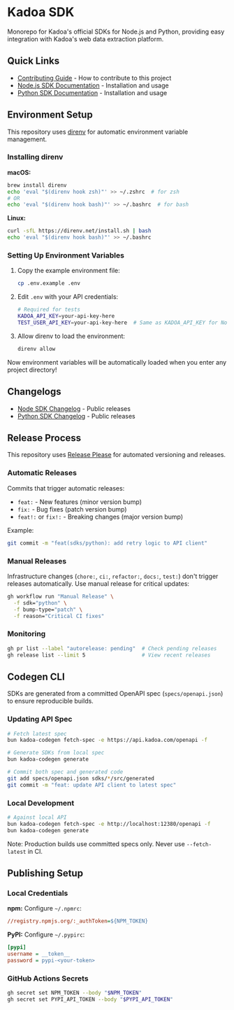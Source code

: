 # Kadoa SDK

Monorepo for Kadoa's official SDKs for Node.js and Python, providing easy integration with Kadoa's web data extraction platform.

## Quick Links

- [Contributing Guide](./CONTRIBUTING.md) - How to contribute to this project
- [Node.js SDK Documentation](./sdks/node/README.md) - Installation and usage
- [Python SDK Documentation](./sdks/python/README.md) - Installation and usage

## Environment Setup

This repository uses [direnv](https://direnv.net/) for automatic environment variable management.

### Installing direnv

**macOS:**
```bash
brew install direnv
echo 'eval "$(direnv hook zsh)"' >> ~/.zshrc  # for zsh
# OR
echo 'eval "$(direnv hook bash)"' >> ~/.bashrc  # for bash
```

**Linux:**
```bash
curl -sfL https://direnv.net/install.sh | bash
echo 'eval "$(direnv hook bash)"' >> ~/.bashrc
```

### Setting Up Environment Variables

1. Copy the example environment file:
   ```bash
   cp .env.example .env
   ```

2. Edit `.env` with your API credentials:
   ```bash
   # Required for tests
   KADOA_API_KEY=your-api-key-here
   TEST_USER_API_KEY=your-api-key-here  # Same as KADOA_API_KEY for Node SDK tests
   ```

3. Allow direnv to load the environment:
   ```bash
   direnv allow
   ```

Now environment variables will be automatically loaded when you enter any project directory!

## Changelogs

- [Node SDK Changelog](./sdks/node/CHANGELOG.md) - Public releases
- [Python SDK Changelog](./sdks/python/CHANGELOG.md) - Public releases

## Release Process

This repository uses [Release Please](https://github.com/googleapis/release-please) for automated versioning and releases.

### Automatic Releases

Commits that trigger automatic releases:
- `feat:` - New features (minor version bump)
- `fix:` - Bug fixes (patch version bump)
- `feat!:` or `fix!:` - Breaking changes (major version bump)

Example:
```bash
git commit -m "feat(sdks/python): add retry logic to API client"
```

### Manual Releases

Infrastructure changes (`chore:`, `ci:`, `refactor:`, `docs:`, `test:`) don't trigger releases automatically. Use manual release for critical updates:

```bash
gh workflow run "Manual Release" \
  -f sdk="python" \
  -f bump-type="patch" \
  -f reason="Critical CI fixes"
```

### Monitoring

```bash
gh pr list --label "autorelease: pending"  # Check pending releases
gh release list --limit 5                  # View recent releases
```

## Codegen CLI

SDKs are generated from a committed OpenAPI spec (`specs/openapi.json`) to ensure reproducible builds.

### Updating API Spec

```bash
# Fetch latest spec
bun kadoa-codegen fetch-spec -e https://api.kadoa.com/openapi -f

# Generate SDKs from local spec
bun kadoa-codegen generate

# Commit both spec and generated code
git add specs/openapi.json sdks/*/src/generated
git commit -m "feat: update API client to latest spec"
```

### Local Development

```bash
# Against local API
bun kadoa-codegen fetch-spec -e http://localhost:12380/openapi -f
bun kadoa-codegen generate
```

Note: Production builds use committed specs only. Never use `--fetch-latest` in CI.

## Publishing Setup

### Local Credentials

**npm:** Configure `~/.npmrc`:
```ini
//registry.npmjs.org/:_authToken=${NPM_TOKEN}
```

**PyPI:** Configure `~/.pypirc`:
```ini
[pypi]
username = __token__
password = pypi-<your-token>
```

### GitHub Actions Secrets

```bash
gh secret set NPM_TOKEN --body "$NPM_TOKEN"
gh secret set PYPI_API_TOKEN --body "$PYPI_API_TOKEN"
```